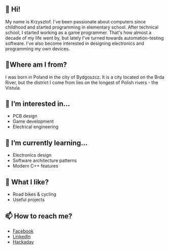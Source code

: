 ## 👋 Hi!
My name is Krzysztof. I've been passionate about computers since childhood and started programming in elementary school. 
After technical school, I started working as a game programmer. That's how almost a decade of my life went by, but 
lately I've turned towards automation-testing software. I've also become interested in designing electronics and programming my own devices.

## 📍Where am I from?
I was born in Poland in the city of Bydgoszcz. It is a city located on the Brda River, but the district I come from lies on the longest of Polish rivers - the Vistula.

## 👀 I’m interested in...
- PCB design
- Game development
- Electrical engineering

## 🌱 I’m currently learning...
- Electronics design
- Software architecture patterns
- Modern C++ features

## 💞️ What I like?
- Road bikes & cycling
- Useful projects 

## 📫 How to reach me?
- [Facebook](https://www.facebook.com/krzysztof.strehlau)
- [LinkedIn](https://www.linkedin.com/in/krzysztofstrehlau/)
- [Hackaday](https://hackaday.io/projects/hacker/385266)
